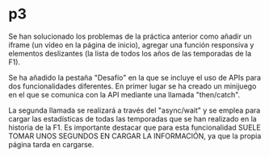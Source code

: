 # p3
Se han solucionado los problemas de la práctica anterior como añadir un iframe (un vídeo en la página de inicio), agregar una función responsiva y elementos deslizantes (la lista de todos los años de las temporadas de la F1).

Se ha añadido la pestaña "Desafío" en la que se incluye el uso de APIs para dos funcionalidades diferentes. En primer lugar se ha creado un minijuego en el que se comunica con la API mediante una llamada "then/catch". 

La segunda llamada se realizará a través del "async/wait" y se emplea para cargar las estadísticas de todas las temporadas que se han realizado en la historia de la F1. Es importante destacar que para esta funcionalidad SUELE TOMAR UNOS SEGUNDOS EN CARGAR LA INFORMACIÓN, ya que la propia página tarda en cargarse. 